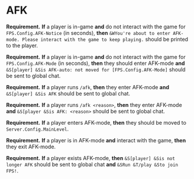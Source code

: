 # AFK

**Requirement.** **If** a player is in-game **and** do not interact with the game for `FPS.Config.AFK-Notice` (in seconds), **then** `&WYou're about to enter AFK-mode. Please interact with the game to keep playing.` should be printed to the player.

**Requirement.** **If** a player is in-game **and** do not interact with the game for `FPS.Config.AFK-Mode` (in seconds), **then** they should enter AFK-mode **and** `&S[player] &Sis AFK-auto: not moved for [FPS.Config.AFK-Mode]` should be sent to global chat.

**Requirement.** **If** a player runs `/afk`, **then** they enter AFK-mode **and** `&S[player] &Sis AFK` should be sent to global chat.

**Requirement.** **If** a player runs `/afk <reason>`, **then** they enter AFK-mode **and** `&S[player &Sis AFK: <reason>` should be sent to global chat.

**Requirement.** **If** a player enters AFK-mode, **then** they should be moved to `Server.Config.MainLevel`. 

**Requirement.** **If** a player is in AFK-mode **and** interact with the game, **then** they exit AFK-mode.

**Requirement.** **If** a player exists AFK-mode, **then** `&S[player] &Sis not longer AFK` should be sent to global chat **and** `&SRun &T/play &Sto join FPS!`.
